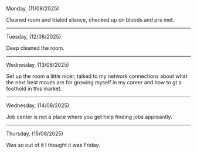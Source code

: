 Monday, (11/08/2025)

Cleaned room and trialed silance, checked up on bloods and prs met.

----------------------------------------------------------------------------------------------------------------------------------------------------------------------------------
Tuesday, (12/08/2025)

Deep cleaned the room.

----------------------------------------------------------------------------------------------------------------------------------------------------------------------------------
Wednesday, (13/08/2025)

Set up the room a little nicer, talked to my network connections about what the next best moves are for growing myself in my career and how to gt a foothold in this market.

----------------------------------------------------------------------------------------------------------------------------------------------------------------------------------
Wednesday, (14/08/2025)

Job center is not a place where you get help finding jobs appreantly.

----------------------------------------------------------------------------------------------------------------------------------------------------------------------------------
Thursday, (15/08/2025) 

Was so out of it I thought it was Friday.
